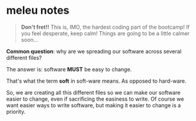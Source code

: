 # meleu notes

> **Don't fret!!** This is, IMO, the hardest coding part of the bootcamp! If you
> feel desperate, keep calm! Things are going to be a little calmer soon...

**Common question**: why are we spreading our software across several different files?

The answer is: software **MUST** be easy to change.

That's what the term **soft** in soft-ware means. As opposed to hard-ware.

So, we are creating all this different files so we can make our software easier to change, even if sacrificing the easiness to write. Of course we want easier ways to write software, but making it easier to change is a priority.
